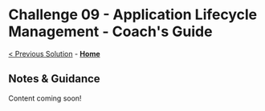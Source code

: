 # Challenge 09 - Application Lifecycle Management - Coach's Guide 

[< Previous Solution](./Solution-08.md) - **[Home](./README.md)**

## Notes & Guidance

Content coming soon!
